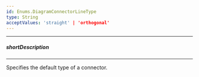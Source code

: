 ```yaml
---
id: Enums.DiagramConnectorLineType
type: String
acceptValues: 'straight' | 'orthogonal'
---
```

---
##### shortDescription
<!-- Description goes here -->

---
<!-- Description goes here -->
Specifies the default type of a connector.